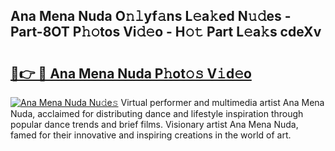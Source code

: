 ## Ana Mena Nuda O𝚗𝚕yf𝚊ns L𝚎a𝚔ed N𝚞𝚍es - Part-8OT P𝚑𝚘tos Vi𝚍𝚎o - H𝚘𝚝 Part L𝚎a𝚔s cdeXv

# <h2><a href="http://kfa998.oniu.top/?m=Ana+Mena+Nuda">🔗👉 🔴 Ana Mena Nuda P𝚑ot𝚘𝚜 V𝚒d𝚎o</a></h2>

[![Ana Mena Nuda Nu𝚍e𝚜](https://i.imgur.com/0qMVB7G.gif)](http://kfa998.oniu.top/?m=Ana+Mena+Nuda)
Virtual performer and multimedia artist Ana Mena Nuda, acclaimed for distributing dance and lifestyle inspiration through popular dance trends and brief films. Visionary artist Ana Mena Nuda, famed for their innovative and inspiring creations in the world of art.  
